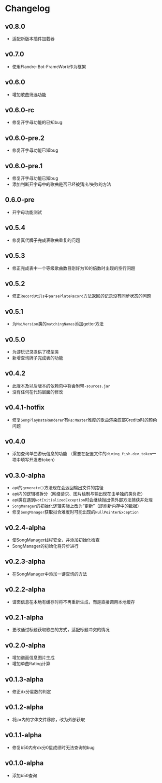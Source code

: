 # Changelog

## v0.8.0
 - 适配新版本插件加载器

## v0.7.0
 - 使用Flandre-Bot-FrameWork作为框架

## v0.6.0
 - 增加歌曲筛选功能

## v0.6.0-rc
 - 修复开字母功能的已知bug

## v0.6.0-pre.2
 - 修复开字母功能已知bug

## v0.6.0-pre.1
 - 修复开字母功能已知bug
 - 添加判断开字母中的歌曲是否已经被猜出/失败的方法

## 0.6.0-pre
 - 开字母功能测试

## v0.5.4
 - 修复真代牌子完成表歌曲重复的问题

## v0.5.3
 - 修正完成表中一个等级歌曲数目刚好为10的倍数时出现的空行问题

## v0.5.2
 - 修正`RecordUtils`中`parsePlateRecord`方法返回的记录没有同步状态的问题

## v0.5.1
 - 为`MaiVersion`类的`matchingNames`添加getter方法

## v0.5.0
 - 为游玩记录提供了模型类
 - 新增查询牌子完成表的功能

## v0.4.2
 - 此版本及以后版本的依赖包中将会附带`-sources.jar`
 - 没有任何在代码层面的修改

## v0.4.1-hotfix
 - 修复`SongPlayDataRenderer`有`Re:Master`难度的歌曲渲染底部Credits时的颜色问题

## v0.4.0
 - 添加查询单曲游玩信息的功能 （需要在配置文件的`diving_fish.dev_token`一项中填写开发者token）

## v0.3.0-alpha
 - api的`generate()`方法现在会返回输出文件的路径
 - api内的逻辑被拆分（网络请求、图片绘制与输出现在由单独的类负责）
 - api类在遇到`NotInitializedException`时会继续抛出供外部方法捕获并处理
 - `SongManager`的初始化逻辑实际上改为“更新”（即刷新内存中的数据）
 - 修复`SongManager`获取拟合难度时可能出现的`NullPointerException`

## v0.2.4-alpha
 - 使SongManager线程安全，并添加初始化检查
 - SongManager的初始化将异步进行

## v0.2.3-alpha
 - 在SongManager中添加一键查询的方法

## v0.2.2-alpha
 - 谱面信息在本地有缓存时将不再重新生成，而是直接调用本地缓存

## v0.2.1-alpha
 - 更改通过标题获取歌曲的方式，适配标题冲突的情况

## v0.2.0-alpha
 - 增加谱面信息图片生成
 - 增加单曲Rating计算

## v0.1.3-alpha
 - 修正dx分星数的判定

## v0.1.2-alpha
 - 将jar内的字体文件移除，改为外部获取

## v0.1.1-alpha
 - 修复b50内有dx分0星成绩时无法查询的bug

## v0.1.0-alpha
 - 添加b50查询